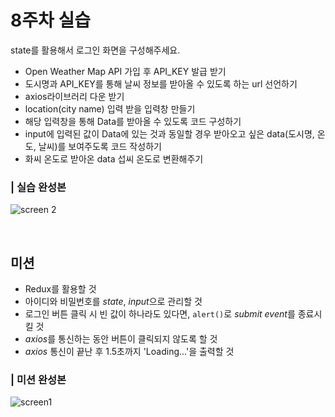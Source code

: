 # 8주차 실습

state를 활용해서 로그인 화면을 구성해주세요.

- Open Weather Map API 가입 후 API_KEY 발급 받기
- 도시명과 API_KEY를 통해 날씨 정보를 받아올 수 있도록 하는 url 선언하기
- axios라이브러리 다운 받기
- location(city name) 입력 받을 입력창 만들기
- 해당 입력창을 통해 Data를 받아올 수 있도록 코드 구성하기
- input에 입력된 값이 Data에 있는 것과 동일할 경우 받아오고 싶은 data(도시명, 온도, 날씨)를 보여주도록 코드 작성하기
- 화씨 온도로 받아온 data 섭씨 온도로 변환해주기

### | 실습 완성본

![screen 2](https://github.com/UMC-SMWU/5th_UMC_Web_B/assets/121474189/e161e95f-35ca-498a-bb55-03128cca1c9b)

<br>

## 미션

- Redux를 활용할 것
- 아이디와 비밀번호를 *state*, *input*으로 관리할 것
- 로그인 버튼 클릭 시 빈 값이 하나라도 있다면, `alert()`로 *submit event*를 종료시킬 것
- *axios*를 통신하는 동안 버튼이 클릭되지 않도록 할 것
- *axios* 통신이 끝난 후 1.5초까지 'Loading...'을 출력할 것

### | 미션 완성본

![screen1](https://github.com/UMC-SMWU/5th_UMC_Web_B/assets/121474189/adc49ad7-e50f-4335-9aca-e2356c3a2684)
